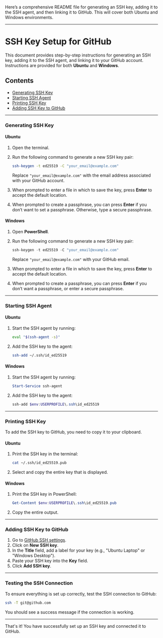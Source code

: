 Here’s a comprehensive README file for generating an SSH key, adding it to the SSH agent, and then linking it to GitHub. This will cover both Ubuntu and Windows environments.

---

# SSH Key Setup for GitHub

This document provides step-by-step instructions for generating an SSH key, adding it to the SSH agent, and linking it to your GitHub account. Instructions are provided for both **Ubuntu** and **Windows**.

## Contents

- [Generating SSH Key](#generating-ssh-key)
- [Starting SSH Agent](#starting-ssh-agent)
- [Printing SSH Key](#printing-ssh-key)
- [Adding SSH Key to GitHub](#adding-ssh-key-to-github)

---

### Generating SSH Key

#### Ubuntu

1. Open the terminal.
2. Run the following command to generate a new SSH key pair:

   ```bash
   ssh-keygen -t ed25519 -C "your_email@example.com"
   ```

   Replace `"your_email@example.com"` with the email address associated with your GitHub account.

3. When prompted to enter a file in which to save the key, press **Enter** to accept the default location.
4. When prompted to create a passphrase, you can press **Enter** if you don’t want to set a passphrase. Otherwise, type a secure passphrase.

#### Windows

1. Open **PowerShell**.
2. Run the following command to generate a new SSH key pair:

   ```powershell
   ssh-keygen -t ed25519 -C "your_email@example.com"
   ```

   Replace `"your_email@example.com"` with your GitHub email.

3. When prompted to enter a file in which to save the key, press **Enter** to accept the default location.
4. When prompted to create a passphrase, you can press **Enter** if you don’t want a passphrase, or enter a secure passphrase.

---

### Starting SSH Agent

#### Ubuntu

1. Start the SSH agent by running:

   ```bash
   eval "$(ssh-agent -s)"
   ```

2. Add the SSH key to the agent:
   ```bash
   ssh-add ~/.ssh/id_ed25519
   ```

#### Windows

1. Start the SSH agent by running:

   ```powershell
   Start-Service ssh-agent
   ```

2. Add the SSH key to the agent:
   ```powershell
   ssh-add $env:USERPROFILE\.ssh\id_ed25519
   ```

---

### Printing SSH Key

To add the SSH key to GitHub, you need to copy it to your clipboard.

#### Ubuntu

1. Print the SSH key in the terminal:

   ```bash
   cat ~/.ssh/id_ed25519.pub
   ```

2. Select and copy the entire key that is displayed.

#### Windows

1. Print the SSH key in PowerShell:

   ```powershell
   Get-Content $env:USERPROFILE\.ssh\id_ed25519.pub
   ```

2. Copy the entire output.

---

### Adding SSH Key to GitHub

1. Go to [GitHub SSH settings](https://github.com/settings/keys).
2. Click on **New SSH key**.
3. In the **Title** field, add a label for your key (e.g., "Ubuntu Laptop" or "Windows Desktop").
4. Paste your SSH key into the **Key** field.
5. Click **Add SSH key**.

---

### Testing the SSH Connection

To ensure everything is set up correctly, test the SSH connection to GitHub:

```bash
ssh -T git@github.com
```

You should see a success message if the connection is working.

---

That's it! You have successfully set up an SSH key and connected it to GitHub.
